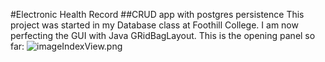 #Electronic Health Record
##CRUD app with postgres persistence
This project was started in my Database class at
Foothill College.  I am now perfecting the GUI
with Java GRidBagLayout.
This is the opening panel so far:
![imageIndexView.png](http//./)
